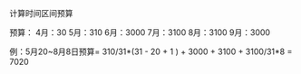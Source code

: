 计算时间区间预算

预算：
4月：30
5月：310
6月：3000
7月：3100
8月：3100
9月：3000

例：5月20~8月8日预算= 310/31*(31 - 20 + 1 ) + 3000 + 3100 + 3100/31*8 = 7020